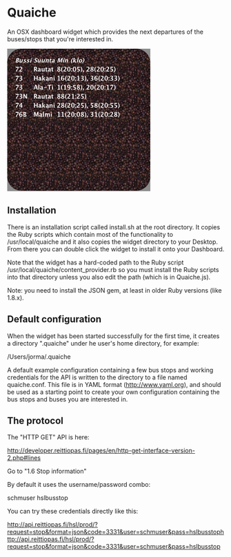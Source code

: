 
Quaiche
=======

An OSX dashboard widget which provides the next departures of the buses/stops that you're interested in. 

<img src="/screenshot.png"/>

Installation
------------

There is an installation script called install.sh at the root directory. It copies the Ruby scripts which contain most of the functionality to /usr/local/quaiche and it also copies the widget directory to your Desktop. From there you can double click the widget to install it onto your Dashboard. 

Note that the widget has a hard-coded path to the Ruby script /usr/local/quaiche/content_provider.rb so you must install the Ruby scripts into that directory unless you also edit the path (which is in Quaiche.js).

Note: you need to install the JSON gem, at least in older Ruby versions (like 1.8.x).

Default configuration
---------------------

When the widget has been started successfully for the first time, it creates a directory ".quaiche" under he user's home directory, for example:

/Users/jorma/.quaiche

A default example configuration containing a few bus stops and working credentials for the API is written to the directory to a file named quaiche.conf. This file is in YAML format (http://www.yaml.org), and should be used as a starting point to create your own configuration containing the bus stops and buses you are interested in.

The protocol
------------

The "HTTP GET" API is here:

http://developer.reittiopas.fi/pages/en/http-get-interface-version-2.php#lines

Go to "1.6 Stop information"

By default it uses the username/password combo:

schmuser
hslbusstop

You can try these credentials directly like this:

http://api.reittiopas.fi/hsl/prod/?request=stop&format=json&code=3331&user=schmuser&pass=hslbusstophttp://api.reittiopas.fi/hsl/prod/?request=stop&format=json&code=3331&user=schmuser&pass=hslbusstop

